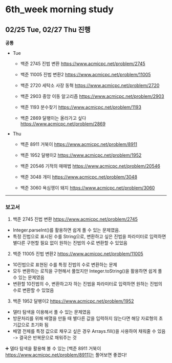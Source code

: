 # 6th_week morning study


## 02/25 Tue, 02/27 Thu 진행


**공통**
- Tue
  - 백준 2745 진법 변환  https://www.acmicpc.net/problem/2745

  - 백준 11005 진법 변환2  https://www.acmicpc.net/problem/11005

  - 백준 2720 세탁소 사장 동혁  https://www.acmicpc.net/problem/2720

  - 백준 2903 중앙 이동 알고리즘 https://www.acmicpc.net/problem/2903

  - 백준 1193 분수찾기 https://www.acmicpc.net/problem/1193

  - 백준 2869 달팽이는 올라가고 싶다 https://www.acmicpc.net/problem/2869

  
- Thu
  - 백준 8911 거북이  https://www.acmicpc.net/problem/8911

  - 백준 1952 달팽이2  https://www.acmicpc.net/problem/1952

  - 백준 20546 기적의 매매법  https://www.acmicpc.net/problem/20546

  - 백준 3048 개미 https://www.acmicpc.net/problem/3048

  - 백준 3060 욕심쟁이 돼지 https://www.acmicpc.net/problem/3060

---

### 보고서

1. 백준 2745 진법 변환  https://www.acmicpc.net/problem/2745
  - Integer.parseInt()를 활용하면 쉽게 풀 수 있는 문제였음.
  - 특정 진법으로 표시된 수를 String으로, 변환하고 싶은 진법을 파라미터로 입력하면 별다른 구현할 필요 없이 원하는 진법의 수로 변환할 수 있었음

2. 백준 11005 진법 변환2  https://www.acmicpc.net/problem/11005
  - 10진법으로 표현된 수를 특정 진법의 수로 변환하는 문제
  - 모두 변환하는 로직을 구현해서 풀었지만 Integer.toString()을 활용하면 쉽게 풀 수 있는 문제였음
  - 변환할 10진법의 수, 변환하고자 하는 진법을 파라미터로 입력하면 원하는 진법의 수로 변환할 수 있었음

3. 백준 1952 달팽이2  https://www.acmicpc.net/problem/1952
  - 델타 탐색을 이용해서 풀 수 있는 문제였음
  - 방문처리를 위해 배열을 만들 때 별다른 값을 입력하지 않는다면 해당 자료형의 초기값으로 초기화 됨
  - 배열 전체를 특정 값으로 채우고 싶은 경우 Arrays.fill()을 사용하여 채워줄 수 있음 -> 결국은 반복문으로 채워주는 것

➕ 델타 탐색을 활용해 볼 수 있는 [백준 8911 거북이  https://www.acmicpc.net/problem/8911]는 풀어보면 좋겠다!